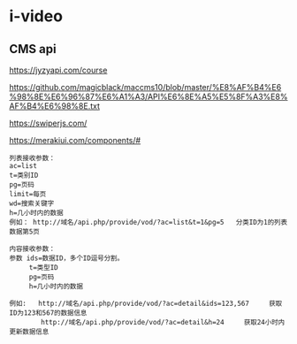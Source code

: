 # i-video

## CMS api

https://jyzyapi.com/course

https://github.com/magicblack/maccms10/blob/master/%E8%AF%B4%E6%98%8E%E6%96%87%E6%A1%A3/API%E6%8E%A5%E5%8F%A3%E8%AF%B4%E6%98%8E.txt

https://swiperjs.com/

https://merakiui.com/components/#

```
列表接收参数：
ac=list
t=类别ID
pg=页码
limit=每页
wd=搜索关键字
h=几小时内的数据
例如： http://域名/api.php/provide/vod/?ac=list&t=1&pg=5   分类ID为1的列表数据第5页

内容接收参数：
参数 ids=数据ID，多个ID逗号分割。
     t=类型ID
     pg=页码
     h=几小时内的数据

例如:   http://域名/api.php/provide/vod/?ac=detail&ids=123,567     获取ID为123和567的数据信息
        http://域名/api.php/provide/vod/?ac=detail&h=24     获取24小时内更新数据信息

```
